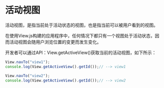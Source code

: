 # 活动视图

活动视图，是指当前处于活动状态的视图，也是指当前可以被用户看到的视图。

在使用View.js构建的应用程序中，任何情况下都只有一个视图处于活动状态，因而活动视图会随用户浏览位置的变更而发生变化。

开发者可以通过API：View.getActiveView\(\)获取当前的活动视图，如下所示：

```javascript
View.navTo("view1");
console.log(View.getActiveView().getId());// --> view1

View.navTo("view2");
console.log(View.getActiveView().getId());// --> view2
```

